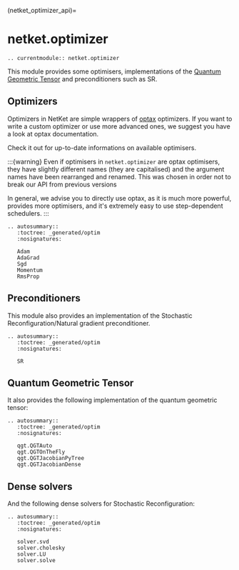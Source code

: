 
(netket_optimizer_api)=
# netket.optimizer

```{eval-rst}
.. currentmodule:: netket.optimizer
```

This module provides some optimisers,
implementations of the [Quantum Geometric Tensor](QGT_and_SR) and preconditioners such
as SR.

## Optimizers

Optimizers in NetKet are simple wrappers of [optax](https://github.com/deepmind/optax)
optimizers. If you want to write a custom optimizer or use more advanced ones, we suggest
you have a look at optax documentation.

Check it out for up-to-date informations on available optimisers.

:::{warning}
Even if optimisers in `netket.optimizer` are optax optimisers, they have slightly different
names (they are capitalised) and the argument names have been rearranged and renamed.
This was chosen in order not to break our API from previous versions

In general, we advise you to directly use optax, as it is much more powerful, provides more
optimisers, and it's extremely easy to use step-dependent schedulers.
:::

```{eval-rst}
.. autosummary::
   :toctree: _generated/optim
   :nosignatures:

   Adam
   AdaGrad
   Sgd
   Momentum
   RmsProp

```

## Preconditioners

This module also provides an implementation of the Stochastic Reconfiguration/Natural
gradient preconditioner.

```{eval-rst}
.. autosummary::
   :toctree: _generated/optim
   :nosignatures:

   SR
```

## Quantum Geometric Tensor

It also provides the following implementation of the quantum geometric tensor:

```{eval-rst}
.. autosummary::
   :toctree: _generated/optim
   :nosignatures:

   qgt.QGTAuto
   qgt.QGTOnTheFly
   qgt.QGTJacobianPyTree
   qgt.QGTJacobianDense
```

## Dense solvers

And the following dense solvers for Stochastic Reconfiguration:

```{eval-rst}
.. autosummary::
   :toctree: _generated/optim
   :nosignatures:

   solver.svd
   solver.cholesky
   solver.LU
   solver.solve
```
